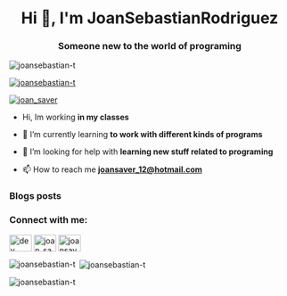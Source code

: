 <h1 align="center">Hi 👋, I'm JoanSebastianRodriguez</h1>
<h3 align="center">Someone new to the world of programing</h3>

<p align="left"> <img src="https://komarev.com/ghpvc/?username=joansebastian-t&label=Profile%20views&color=0e75b6&style=flat" alt="joansebastian-t" /> </p>

<p align="left"> <a href="https://github.com/ryo-ma/github-profile-trophy"><img src="https://github-profile-trophy.vercel.app/?username=joansebastian-t" alt="joansebastian-t" /></a> </p>

<p align="left"> <a href="https://twitter.com/joan_saver" target="blank"><img src="https://img.shields.io/twitter/follow/joan_saver?logo=twitter&style=for-the-badge" alt="joan_saver" /></a> </p>

- Hi, Im working **in my classes**

- 🌱 I’m currently learning **to work with different kinds of programs**

- 🤝 I’m looking for help with **learning new stuff related to programing**

- 📫 How to reach me **joansaver_12@hotmail.com**

### Blogs posts
<!-- BLOG-POST-LIST:START -->
<!-- BLOG-POST-LIST:END -->

<h3 align="left">Connect with me:</h3>
<p align="left">
<a href="https://dev.to/dev" target="blank"><img align="center" src="https://raw.githubusercontent.com/rahuldkjain/github-profile-readme-generator/master/src/images/icons/Social/devto.svg" alt="dev" height="30" width="40" /></a>
<a href="https://twitter.com/joan_saver" target="blank"><img align="center" src="https://raw.githubusercontent.com/rahuldkjain/github-profile-readme-generator/master/src/images/icons/Social/twitter.svg" alt="joan_saver" height="30" width="40" /></a>
<a href="https://discord.gg/joansaver#5257" target="blank"><img align="center" src="https://raw.githubusercontent.com/rahuldkjain/github-profile-readme-generator/master/src/images/icons/Social/discord.svg" alt="joansaver#5257" height="30" width="40" /></a>
</p>

<p><img align="left" src="https://github-readme-stats.vercel.app/api/top-langs?username=joansebastian-t&show_icons=true&locale=en&layout=compact" alt="joansebastian-t" /></p>

<p>&nbsp;<img align="center" src="https://github-readme-stats.vercel.app/api?username=joansebastian-t&show_icons=true&locale=en" alt="joansebastian-t" /></p>

<p><img align="center" src="https://github-readme-streak-stats.herokuapp.com/?user=joansebastian-t&" alt="joansebastian-t" /></p>

